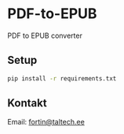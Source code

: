 # PDF-to-EPUB
PDF to EPUB converter

## Setup
```bash
pip install -r requirements.txt
```

## Kontakt
Email: <fortin@taltech.ee>